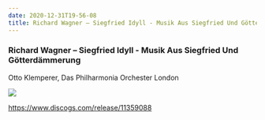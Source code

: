 ```yaml
---
date: 2020-12-31T19-56-08
title: Richard Wagner – Siegfried Idyll - Musik Aus Siegfried Und Götterdämmerung
---
```

### Richard Wagner – Siegfried Idyll - Musik Aus Siegfried Und Götterdämmerung
Otto Klemperer, Das Philharmonia Orchester London

![](dayone-moment://AAC9400A8BFE4899B0ABBC6A8DF3537D)

https://www.discogs.com/release/11359088
